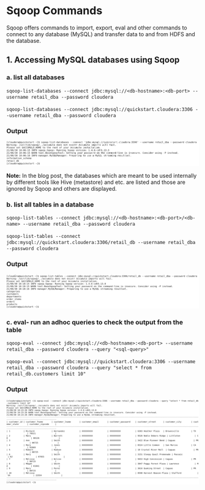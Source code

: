 # **Sqoop Commands**

Sqoop offers commands to import, export, eval and other commands to connect to any database (MySQL) and transfer data to and from HDFS and the database.

## **1. Accessing MySQL databases using Sqoop**

### **a. list all databases**

    sqoop-list-databases --connect jdbc:mysql://<db-hostname>:<db-port> --username retail_dba --password cloudera

    sqoop-list-databases --connect jdbc:mysql://quickstart.cloudera:3306 --username retail_dba --password cloudera

### **Output**

![sqoop-list-databases](./sqoopoutput/sqoop_list_all_databases.png)

**Note:** In the blog post, the databases which are meant to be used internally by different tools like Hive (metastore) and etc. are listed and those are ignored by Sqoop and others are displayed.

### **b. list all tables in a database**

    sqoop-list-tables --connect jdbc:mysql://<db-hostname>:<db-port>/<db-name> --username retail_dba --password cloudera

    sqoop-list-tables --connect jdbc:mysql://quickstart.cloudera:3306/retail_db --username retail_dba --password cloudera

### **Output**

![sqoop-list-tables](./sqoopoutput/sqoop_list_all_tables.png)

### **c. eval- run an adhoc queries to check the output from the table**

    sqoop-eval --connect jdbc:mysql://<db-hostname>:<db-port> --username retail_dba --password cloudera --query "<sql-query>"

    sqoop-eval --connect jdbc:mysql://quickstart.cloudera:3306 --username retail_dba --password cloudera --query "select * from retail_db.customers limit 10"

### **Output**

![sqoop-eval](./sqoopoutput/sqoop_eval.png)

